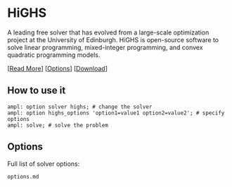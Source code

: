# HiGHS

A leading free solver that has evolved from a large-scale optimization project at the University of Edinburgh. HiGHS is open-source software to solve linear programming, mixed-integer programming, and convex quadratic programming models.

[[Read More](https://ampl.com/products/solvers/open-source-solvers/)]
[[Options](options.md)]
[[Download](https://portal.ampl.com)]

## How to use it

```ampl
ampl: option solver highs; # change the solver
ampl: option highs_options 'option1=value1 option2=value2'; # specify options
ampl: solve; # solve the problem
```

## Options

Full list of solver options:
```{toctree}
options.md
```